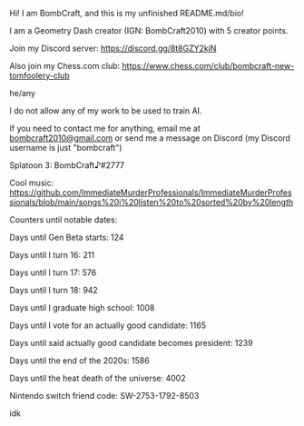 Hi! I am BombCraft, and this is my unfinished README.md/bio!

I am a Geometry Dash creator (IGN: BombCraft2010) with 5 creator points.

Join my Discord server: https://discord.gg/8t8GZY2kjN

Also join my Chess.com club: https://www.chess.com/club/bombcraft-new-tomfoolery-club

he/any

I do not allow any of my work to be used to train AI.

If you need to contact me for anything, email me at bombcraft2010@gmail.com or send me a message on Discord (my Discord username is just "bombcraft")

Splatoon 3: BombCraft♪#2777

Cool music: https://github.com/ImmediateMurderProfessionals/ImmediateMurderProfessionals/blob/main/songs%20i%20listen%20to%20sorted%20by%20length

Counters until notable dates:

Days until Gen Beta starts: 124

Days until I turn 16: 211

Days until I turn 17: 576

Days until I turn 18: 942

Days until I graduate high school: 1008

Days until I vote for an actually good candidate: 1165

Days until said actually good candidate becomes president: 1239

Days until the end of the 2020s: 1586

Days until the heat death of the universe: 4002


Nintendo switch friend code: SW-2753-1792-8503

idk

